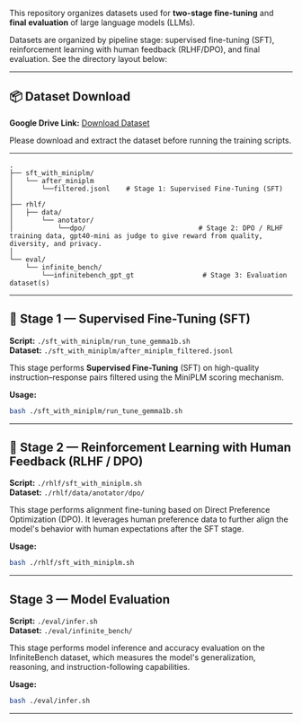 This repository organizes datasets used for **two-stage fine-tuning** and **final evaluation** of large language models (LLMs).  

Datasets are organized by pipeline stage: supervised fine-tuning (SFT), reinforcement learning with human feedback (RLHF/DPO), and final evaluation. See the directory layout below:

---

## 📦 Dataset Download

**Google Drive Link:** [Download Dataset](https://drive.google.com/file/d/1r6K_gRFq91jZENvZRF18ktchk-MI-s9F/view?usp=sharing)

Please download and extract the dataset before running the training scripts.

---

```
.
├── sft_with_miniplm/
│   └── after_miniplm
│       └──filtered.jsonl    # Stage 1: Supervised Fine-Tuning (SFT)
│
├── rhlf/
│   ├── data/                          
│       └── anotator/                       
│           └──dpo/                            # Stage 2: DPO / RLHF training data, gpt40-mini as judge to give reward from quality, diversity, and privacy.
│
└── eval/
    └── infinite_bench/
        └──infinitebench_gpt_gt                 # Stage 3: Evaluation dataset(s)
```

---

## 🚀 Stage 1 — Supervised Fine-Tuning (SFT)

**Script:** `./sft_with_miniplm/run_tune_gemma1b.sh`  
**Dataset:** `./sft_with_miniplm/after_miniplm_filtered.jsonl`

This stage performs **Supervised Fine-Tuning** (SFT) on high-quality instruction–response pairs filtered using the MiniPLM scoring mechanism.

**Usage:**
```bash
bash ./sft_with_miniplm/run_tune_gemma1b.sh
```

---

## 🚀 Stage 2 — Reinforcement Learning with Human Feedback (RLHF / DPO)

**Script:** `./rhlf/sft_with_miniplm.sh`  
**Dataset:** `./rhlf/data/anotator/dpo/`

This stage performs alignment fine-tuning based on Direct Preference Optimization (DPO). It leverages human preference data to further align the model's behavior with human expectations after the SFT stage.

**Usage:**
```bash
bash ./rhlf/sft_with_miniplm.sh
```

---

##  Stage 3 — Model Evaluation

**Script:** `./eval/infer.sh`  
**Dataset:** `./eval/infinite_bench/`

This stage performs model inference and accuracy evaluation on the InfiniteBench dataset, which measures the model's generalization, reasoning, and instruction-following capabilities.

**Usage:**
```bash
bash ./eval/infer.sh
```

---
